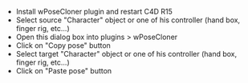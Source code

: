- Install wPoseCloner plugin and restart C4D R15
- Select source "Character" object or one of his controller (hand box, finger rig, etc...)
- Open this dialog box into plugins > wPoseCloner
- Click on "Copy pose" button
- Select target "Character" object or one of his controller (hand box, finger rig, etc...)
- Click on "Paste pose" button
